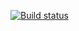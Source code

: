[![Build status](https://ci.appveyor.com/api/projects/status/cedy26iiysl30um6?svg=true)](https://ci.appveyor.com/project/A1lx/ahj-forms)
